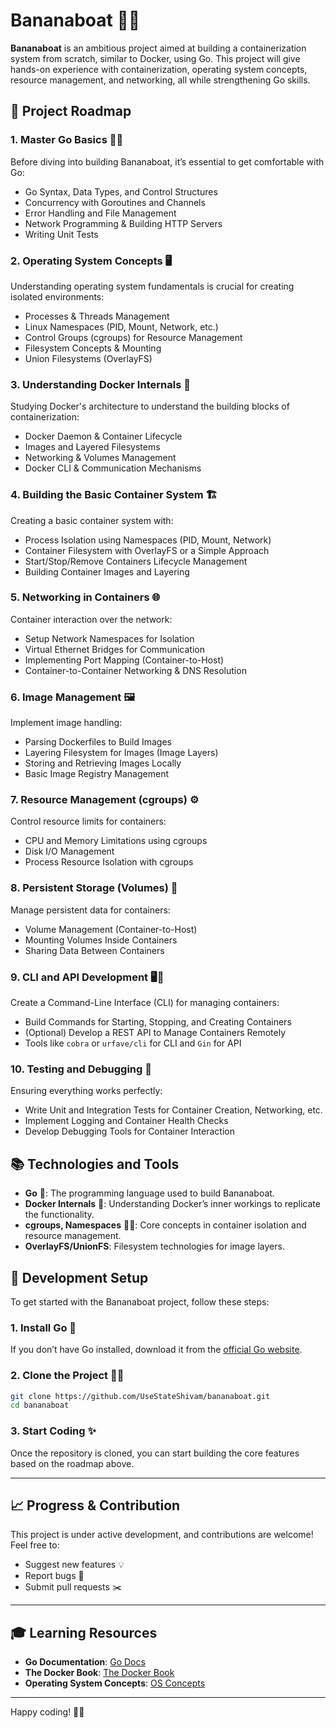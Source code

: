 # Bananaboat 🍌⛵

**Bananaboat** is an ambitious project aimed at building a containerization system from scratch, similar to Docker, using Go. This project will give hands-on experience with containerization, operating system concepts, resource management, and networking, all while strengthening Go skills.

## 🚀 Project Roadmap

### 1. **Master Go Basics** 🧑‍💻
Before diving into building Bananaboat, it’s essential to get comfortable with Go:
- Go Syntax, Data Types, and Control Structures
- Concurrency with Goroutines and Channels
- Error Handling and File Management
- Network Programming & Building HTTP Servers
- Writing Unit Tests

### 2. **Operating System Concepts** 🖥️
Understanding operating system fundamentals is crucial for creating isolated environments:
- Processes & Threads Management
- Linux Namespaces (PID, Mount, Network, etc.)
- Control Groups (cgroups) for Resource Management
- Filesystem Concepts & Mounting
- Union Filesystems (OverlayFS)

### 3. **Understanding Docker Internals** 🐳
Studying Docker's architecture to understand the building blocks of containerization:
- Docker Daemon & Container Lifecycle
- Images and Layered Filesystems
- Networking & Volumes Management
- Docker CLI & Communication Mechanisms

### 4. **Building the Basic Container System** 🏗️
Creating a basic container system with:
- Process Isolation using Namespaces (PID, Mount, Network)
- Container Filesystem with OverlayFS or a Simple Approach
- Start/Stop/Remove Containers Lifecycle Management
- Building Container Images and Layering

### 5. **Networking in Containers** 🌐
Container interaction over the network:
- Setup Network Namespaces for Isolation
- Virtual Ethernet Bridges for Communication
- Implementing Port Mapping (Container-to-Host)
- Container-to-Container Networking & DNS Resolution

### 6. **Image Management** 🖼️
Implement image handling:
- Parsing Dockerfiles to Build Images
- Layering Filesystem for Images (Image Layers)
- Storing and Retrieving Images Locally
- Basic Image Registry Management

### 7. **Resource Management (cgroups)** ⚙️
Control resource limits for containers:
- CPU and Memory Limitations using cgroups
- Disk I/O Management
- Process Resource Isolation with cgroups

### 8. **Persistent Storage (Volumes)** 💾
Manage persistent data for containers:
- Volume Management (Container-to-Host)
- Mounting Volumes Inside Containers
- Sharing Data Between Containers

### 9. **CLI and API Development** 🖥️📱
Create a Command-Line Interface (CLI) for managing containers:
- Build Commands for Starting, Stopping, and Creating Containers
- (Optional) Develop a REST API to Manage Containers Remotely
- Tools like `cobra` or `urfave/cli` for CLI and `Gin` for API

### 10. **Testing and Debugging** 🧪
Ensuring everything works perfectly:
- Write Unit and Integration Tests for Container Creation, Networking, etc.
- Implement Logging and Container Health Checks
- Develop Debugging Tools for Container Interaction

## 📚 Technologies and Tools

- **Go** 🦶: The programming language used to build Bananaboat.
- **Docker Internals** 🐳: Understanding Docker’s inner workings to replicate the functionality.
- **cgroups, Namespaces** 🧑‍🏫: Core concepts in container isolation and resource management.
- **OverlayFS/UnionFS**: Filesystem technologies for image layers.

## 🚧 Development Setup

To get started with the Bananaboat project, follow these steps:

### 1. **Install Go** 🦆
If you don’t have Go installed, download it from the [official Go website](https://golang.org/dl/).

### 2. **Clone the Project** 👨‍💻
```bash
git clone https://github.com/UseStateShivam/bananaboat.git
cd bananaboat
```

### 3. **Start Coding** ✨
Once the repository is cloned, you can start building the core features based on the roadmap above. 

---

## 📈 Progress & Contribution

This project is under active development, and contributions are welcome! Feel free to:
- Suggest new features 💡
- Report bugs 🐛
- Submit pull requests ✂️

---

## 🎓 Learning Resources

- **Go Documentation**: [Go Docs](https://golang.org/doc/)
- **The Docker Book**: [The Docker Book](https://www.dockerbook.com/)
- **Operating System Concepts**: [OS Concepts](https://pages.cs.wisc.edu/~remzi/OSTEP/)

---

Happy coding! 🍌⛵
